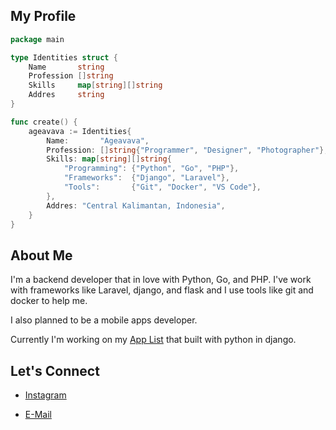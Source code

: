 ## My Profile
```go
package main

type Identities struct {
	Name       string
	Profession []string
	Skills     map[string][]string
	Addres     string
}

func create() {
	ageavava := Identities{
		Name:       "Ageavava",
		Profession: []string{"Programmer", "Designer", "Photographer"},
		Skills: map[string][]string{
			"Programming": {"Python", "Go", "PHP"},
			"Frameworks":  {"Django", "Laravel"},
			"Tools":       {"Git", "Docker", "VS Code"},
		},
		Addres: "Central Kalimantan, Indonesia",
	}
}
```
## About Me

I'm a backend developer that in love with Python, Go, and PHP. I've work with frameworks like Laravel, django, and flask and I use tools like git and docker to help me.  

I also planned to be a mobile apps developer.

Currently I'm working on my [App List](https://github.com/agaveingit/django-myapps) that built with python in django. 

## Let's Connect
- [Instagram](https://www.instagram.com/agung.fhd)
<!-- [LinkedIn](https://www.linkedin.com/in/agung-prabowo-145199331)-->
- [E-Mail](mailto:holhokgorgok@gmail.com)
<!--
**agaveingit/agaveingit** is a ✨ _special_ ✨ repository because its `README.md` (this file) appears on your GitHub profile.

Here are some ideas to get you started:

- 🔭 I’m currently working on ...
- 🌱 I’m currently learning ...
- 👯 I’m looking to collaborate on ...
- 🤔 I’m looking for help with ...
- 💬 Ask me about ...
- 📫 How to reach me: ...
- 😄 Pronouns: ...
- ⚡ Fun fact: ...
-->

